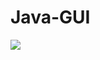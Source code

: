 # Java-GUI

<img src="/Users/nahidesenasabirli/Downloads/WhatsApp Image 2023-07-23 at 13.38.54.jpeg" width="auto">
